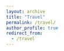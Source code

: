 ```yaml
---
layout: archive
title: "Travel"
permalink: /travel/
author_profile: true
redirect_from:
  - /travel
---
```

